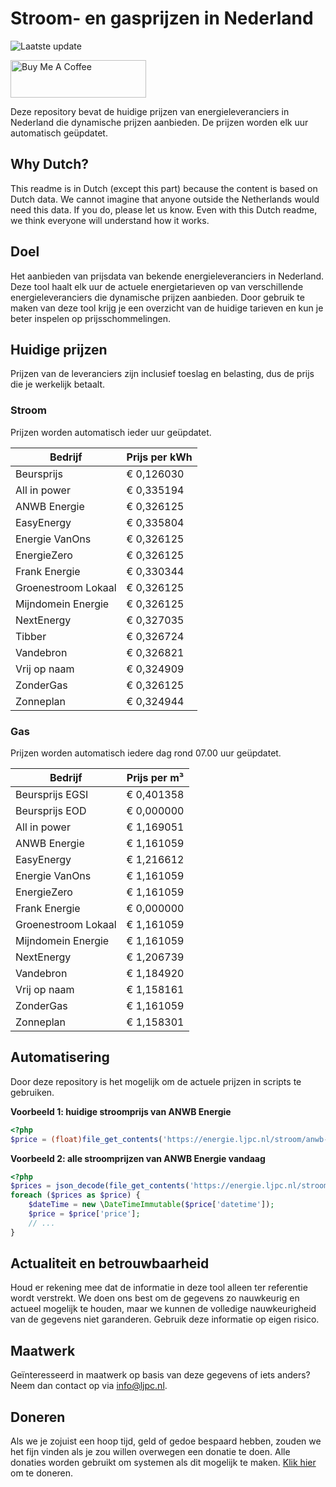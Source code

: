 # Stroom- en gasprijzen in Nederland

![Laatste update](https://img.shields.io/badge/laatste%20update-2023--11--14%2018%3A00%20CET-brightgreen)

<a href="https://www.buymeacoffee.com/Lars-" target="_blank"><img src="https://cdn.buymeacoffee.com/buttons/v2/default-orange.png" alt="Buy Me A Coffee" height="60" style="height: 60px !important;width: 217px !important;" ></a>

Deze repository bevat de huidige prijzen van energieleveranciers in Nederland die dynamische prijzen aanbieden. De prijzen worden elk uur automatisch geüpdatet.

## Why Dutch?

This readme is in Dutch (except this part) because the content is based on Dutch data. We cannot imagine that anyone outside the Netherlands would need this data. If you do, please let us know. Even with this Dutch readme, we think
everyone will understand how it works.

## Doel

Het aanbieden van prijsdata van bekende energieleveranciers in Nederland. Deze tool haalt elk uur de actuele energietarieven op van verschillende energieleveranciers die dynamische prijzen aanbieden. Door gebruik te maken van deze tool
krijg je een overzicht van de huidige tarieven en kun je beter inspelen op prijsschommelingen.

## Huidige prijzen

Prijzen van de leveranciers zijn inclusief toeslag en belasting, dus de prijs die je werkelijk betaalt.

### Stroom

Prijzen worden automatisch ieder uur geüpdatet.

 Bedrijf | Prijs per kWh 
---------|---------------
Beursprijs | € 0,126030
All in power | € 0,335194
ANWB Energie | € 0,326125
EasyEnergy | € 0,335804
Energie VanOns | € 0,326125
EnergieZero | € 0,326125
Frank Energie | € 0,330344
Groenestroom Lokaal | € 0,326125
Mijndomein Energie | € 0,326125
NextEnergy | € 0,327035
Tibber | € 0,326724
Vandebron | € 0,326821
Vrij op naam | € 0,324909
ZonderGas | € 0,326125
Zonneplan | € 0,324944


### Gas

Prijzen worden automatisch iedere dag rond 07.00 uur geüpdatet.

 Bedrijf | Prijs per m³ 
---------|--------------
Beursprijs EGSI | € 0,401358
Beursprijs EOD | € 0,000000
All in power | € 1,169051
ANWB Energie | € 1,161059
EasyEnergy | € 1,216612
Energie VanOns | € 1,161059
EnergieZero | € 1,161059
Frank Energie | € 0,000000
Groenestroom Lokaal | € 1,161059
Mijndomein Energie | € 1,161059
NextEnergy | € 1,206739
Vandebron | € 1,184920
Vrij op naam | € 1,158161
ZonderGas | € 1,161059
Zonneplan | € 1,158301


## Automatisering

Door deze repository is het mogelijk om de actuele prijzen in scripts te gebruiken.

**Voorbeeld 1: huidige stroomprijs van ANWB Energie**

```php
<?php
$price = (float)file_get_contents('https://energie.ljpc.nl/stroom/anwb-energie-nu.txt');

```

**Voorbeeld 2: alle stroomprijzen van ANWB Energie vandaag**

```php
<?php
$prices = json_decode(file_get_contents('https://energie.ljpc.nl/stroom/all-in-power-vandaag.json'),true);
foreach ($prices as $price) {
    $dateTime = new \DateTimeImmutable($price['datetime']);
    $price = $price['price'];
    // ...
}
```

## Actualiteit en betrouwbaarheid

Houd er rekening mee dat de informatie in deze tool alleen ter referentie wordt verstrekt. We doen ons best om de gegevens zo nauwkeurig en actueel mogelijk te houden, maar we kunnen de volledige nauwkeurigheid van de gegevens niet
garanderen. Gebruik deze informatie op eigen risico.

## Maatwerk

Geïnteresseerd in maatwerk op basis van deze gegevens of iets anders? Neem dan contact op
via [info@ljpc.nl](mailto:info@ljpc.nl?subject=Energie%20prijzen).

## Doneren

Als we je zojuist een hoop tijd, geld of gedoe bespaard hebben, zouden we het fijn vinden als je zou willen overwegen een
donatie te doen. Alle donaties worden gebruikt om systemen als dit mogelijk te
maken. [Klik hier](https://www.buymeacoffee.com/Lars-) om te doneren.
